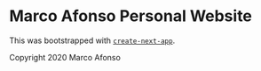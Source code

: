 # Marco Afonso Personal Website

This was bootstrapped with [`create-next-app`](https://github.com/zeit/next.js/tree/canary/packages/create-next-app).

Copyright 2020 Marco Afonso
